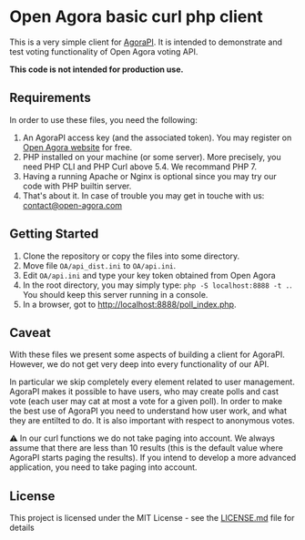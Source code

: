 # Open Agora basic curl php client

This is a very simple client for [AgoraPI](https://www.open-agora.com/en/products/api). It is intended to demonstrate and test voting functionality of Open Agora voting API.

**This code is not intended for production use.**

## Requirements

In order to use these files, you need the following:

1. An AgoraPI access key (and the associated token). You may register on [Open Agora website](https://www.open-agora.com/en/products/api) for free.
1. PHP installed on your machine (or some server). More precisely, you need PHP CLI and PHP Curl above 5.4. We recommand PHP 7.
1. Having a running Apache or Nginx is optional since you may try our code with PHP builtin server.
1. That's about it. In case of trouble you may get in touche with us: contact@open-agora.com

## Getting Started

1. Clone the repository or copy the files into some directory.
1. Move file `OA/api_dist.ini` to `OA/api.ini`.
1. Edit `OA/api.ini` and type your key token obtained from Open Agora
1. In the root directory, you may simply type: `php -S localhost:8888 -t .`. You should keep this server running in a console.
1. In a browser, got to [http://localhost:8888/poll_index.php](http://localhost:8888/poll_index.php).

## Caveat

With these files we present some aspects of building a client for AgoraPI. However, we do not get very deep into every functionality of our API.

In particular we skip completely every element related to user management. AgoraPI makes it possible to have users, who may create polls and cast vote
(each user may cat at most a vote for a given poll). In order to make the best use of AgoraPI you need to understand how user work, and what they are
entilted to do. It is also important with respect to anonymous votes.

:warning: In our curl functions we do not take paging into account. We always assume that there are less than 10 results (this is the default value where AgoraPI starts paging the results). If you intend to develop a more advanced
application, you need to take paging into account.

## License

This project is licensed under the MIT License - see the [LICENSE.md](LICENSE.md) file for details

